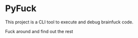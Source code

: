 # PyFuck

This project is a CLI tool to execute and debug brainfuck code.

Fuck around and find out the rest
